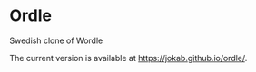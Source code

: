 # Ordle
Swedish clone of Wordle

The current version is available at https://jokab.github.io/ordle/.

